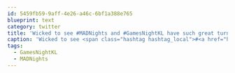 ```yaml
---
id: 5459fb59-9aff-4e26-a46c-6bf1a388e765
blueprint: text
category: twitter
title: 'Wicked to see #MADNights and #GamesNightKL have such great turnouts tonight. Good work @digitalokanagan  team'
caption: 'Wicked to see <span class="hashtag hashtag_local">#<a href="http://tweettemp.darylchymko.ca/?tag=madnights">MADNights</a> and <span class="hashtag hashtag_local">#<a href="http://tweettemp.darylchymko.ca/?tag=gamesnightkl">GamesNightKL</a> have such great turnouts tonight. Good work <span class="username username_linked">@<a href="https://twitter.com/digitalokanagan" title="Digital Okanagan">digitalokanagan</a></span>  team'
tags:
  - GamesNightKL
  - MADNights
---
```

